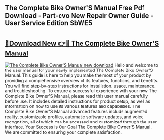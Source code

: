 ## The Complete Bike Owner'S Manual Free Pdf Download - Part-cvo New Repair Owner Guide - User Service Edition SbWE5

# <h2><a href="http://cf20494.oget.top/?id=The+Complete+Bike+Owner%27S+Manual">🔗Download New 👉🔴 The Complete Bike Owner'S Manual</a></h2>

[![The Complete Bike Owner'S Manual new download](https://i.imgur.com/5g1atiW.png)](http://cf20494.oget.top/?id=The+Complete+Bike+Owner%27S+Manual)
Hello and welcome to the user manual for your newly implemented The Complete Bike Owner'S Manual. This guide is here to help you make the most of your product by providing a comprehensive overview of its features, functions, and benefits. You will find step-by-step instructions for installation, usage, maintenance, and troubleshooting. To ensure a successful experience with your new The Complete Bike Owner'S Manual, please read this user manual carefully before use. It includes detailed instructions for product setup, as well as information on how to use its various features and capabilities. The Complete Bike Owner'S Manual advanced features include augmented reality, customizable profiles, automatic software updates, and voice recognition, all of which can be accessed and customized through the user interface. Your Success is Our Goal The Complete Bike Owner'S Manual. We are committed to ensuring your complete satisfaction.

